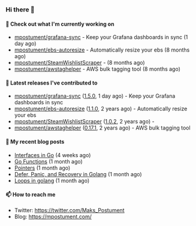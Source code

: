 ### Hi there 👋

#### 👷 Check out what I'm currently working on

- [mpostument/grafana-sync](https://github.com/mpostument/grafana-sync) - Keep your Grafana dashboards in sync (1 day ago)
- [mpostument/ebs-autoresize](https://github.com/mpostument/ebs-autoresize) - Automatically resize your ebs (8 months ago)
- [mpostument/SteamWishlistScraper](https://github.com/mpostument/SteamWishlistScraper) -  (8 months ago)
- [mpostument/awstaghelper](https://github.com/mpostument/awstaghelper) - AWS bulk tagging tool (8 months ago)

#### 🔭 Latest releases I've contributed to

- [mpostument/grafana-sync](https://github.com/mpostument/grafana-sync) ([1.5.0](https://github.com/mpostument/grafana-sync/releases/tag/1.5.0), 1 day ago) - Keep your Grafana dashboards in sync
- [mpostument/ebs-autoresize](https://github.com/mpostument/ebs-autoresize) ([1.1.0](https://github.com/mpostument/ebs-autoresize/releases/tag/1.1.0), 2 years ago) - Automatically resize your ebs
- [mpostument/SteamWishlistScraper](https://github.com/mpostument/SteamWishlistScraper) ([1.0.2](https://github.com/mpostument/SteamWishlistScraper/releases/tag/1.0.2), 2 years ago) - 
- [mpostument/awstaghelper](https://github.com/mpostument/awstaghelper) ([0.17.1](https://github.com/mpostument/awstaghelper/releases/tag/0.17.1), 2 years ago) - AWS bulk tagging tool

#### 📜 My recent blog posts

- [Interfaces in Go](https://mpostument.com/2023/01/15/go-interfaces/) (4 weeks ago)
- [Go Functions](https://mpostument.com/2023/01/06/go-functions/) (1 month ago)
- [Pointers](https://mpostument.com/2022/12/30/go-pointers/) (1 month ago)
- [Defer, Panic, and Recovery in Golang](https://mpostument.com/2022/12/22/go-defer-panic/) (1 month ago)
- [Loops in golang](https://mpostument.com/2022/12/17/go-loops/) (1 month ago)

#### 📫 How to reach me

- Twitter: https://twitter.com/Maks_Postument
- Blog: https://mpostument.com/
